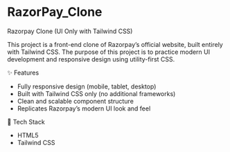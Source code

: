 # RazorPay_Clone
Razorpay Clone (UI Only with Tailwind CSS)

 This project is a front-end clone of Razorpay’s official website, built entirely with Tailwind CSS. The purpose of this project is to practice modern UI development and responsive design using utility-first CSS.  
 
✨ Features  
   - Fully responsive design (mobile, tablet, desktop)
   - Built with Tailwind CSS only (no additional frameworks)
   - Clean and scalable component structure
   - Replicates Razorpay’s modern UI look and feel  

🚀 Tech Stack  
   - HTML5
   - Tailwind CSS
